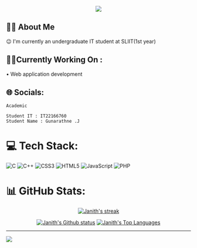 <p align="center">
 <a href="https://github.com/Janith0113">
  <img src="https://github.githubassets.com/images/modules/site/home-campaign/astrocat.png?width=400&format=webpll"/>
 </a>
</p>

## 🙋‍♂️ About Me

😉 I'm currently an undergraduate IT student at SLIIT(1st year) <br>

## 🧑‍💻Currently Working On : 

• Web application development<br/>


## 🌐 Socials:


<p align="center">

```
Academic

Student IT : IT22166760
Student Name : Gunarathne .J
```
</p>

# 💻 Tech Stack:
![C](https://img.shields.io/badge/c-%2300599C.svg?style=for-the-badge&logo=c&logoColor=white) ![C++](https://img.shields.io/badge/c++-%2300599C.svg?style=for-the-badge&logo=c%2B%2B&logoColor=white) ![CSS3](https://img.shields.io/badge/css3-%231572B6.svg?style=for-the-badge&logo=css3&logoColor=white) ![HTML5](https://img.shields.io/badge/html5-%23E34F26.svg?style=for-the-badge&logo=html5&logoColor=white)  ![JavaScript](https://img.shields.io/badge/javascript-%23323330.svg?style=for-the-badge&logo=javascript&logoColor=%23F7DF1E) ![PHP](https://img.shields.io/badge/php-%23777BB4.svg?style=for-the-badge&logo=php&logoColor=white)

# 📊 GitHub Stats:
<p align="center">
  <p align="center">
    <a href="https://github.com/Janith0113/github-readme-streak-stats">
        <img title="🔥 Get streak stats for your profile at git.io/streak-stats" alt="Janith's streak" src="https://github-readme-streak-stats.herokuapp.com/?user=Janith0113&theme=black-ice&hide_border=true&stroke=0000&background=000000"/>
    </a>
  </p>
</p>
<p align="center">
  <p align="center">
      <a href="https://github.com/Janith0113/github-readme-stats"><img alt="Janith's Github status" src="https://github-readme-stats.vercel.app/api?username=Janith0113&theme=react&hide_border=true&bg_color=000000&include_all_commits=true&count_private=true" /></a>
  <a href="https://github.com/Janith0113/github-readme-stats"><img alt="Janith's Top Languages" src="https://github-readme-stats.vercel.app/api/top-langs/?username=Janith0113&theme=react&hide_border=true&bg_color=000000&include_all_commits=true&count_private=true&layout=compact" /></a>
  </p>
</p>

---
[![](https://visitcount.itsvg.in/api?id=Janith0113&icon=8&color=1)](https://visitcount.itsvg.in)
